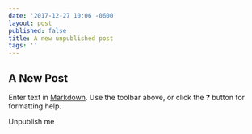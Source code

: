 ```yaml
---
date: '2017-12-27 10:06 -0600'
layout: post
published: false
title: A new unpublished post
tags: ''
---
```

## A New Post

Enter text in [Markdown](http://daringfireball.net/projects/markdown/). Use the toolbar above, or click the **?** button for formatting help.

Unpublish me
